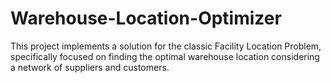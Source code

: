 # Warehouse-Location-Optimizer
This project implements a solution for the classic Facility Location Problem, specifically focused on finding the optimal warehouse location considering a network of suppliers and customers.
